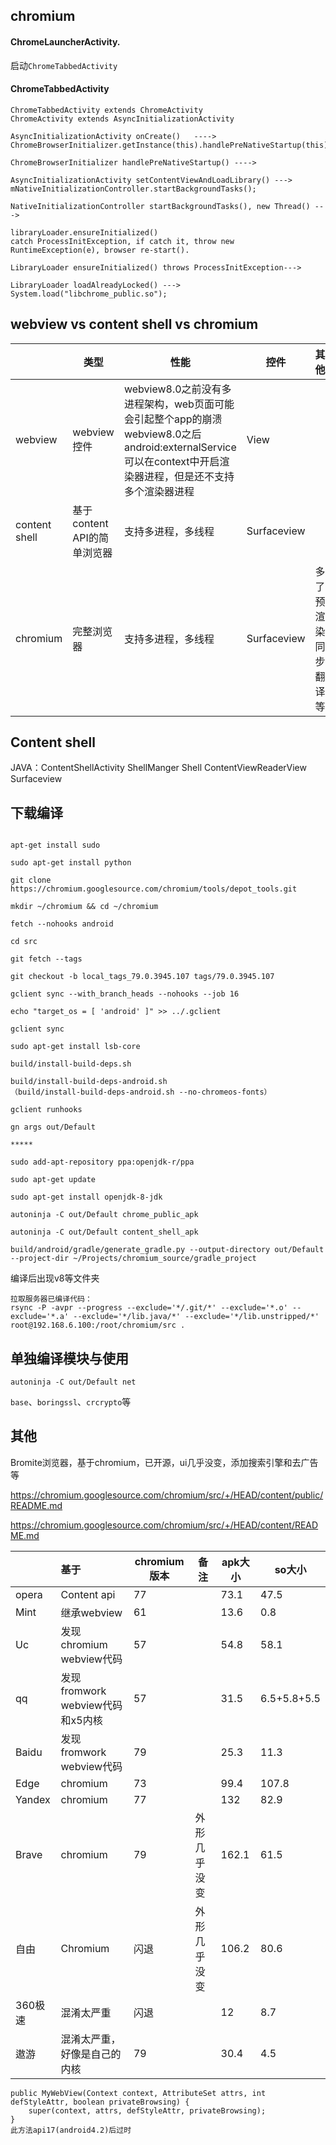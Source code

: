 ## chromium

#### ChromeLauncherActivity.
启动`ChromeTabbedActivity`

#### ChromeTabbedActivity
```
ChromeTabbedActivity extends ChromeActivity
ChromeActivity extends AsyncInitializationActivity

AsyncInitializationActivity onCreate()   ---->
ChromeBrowserInitializer.getInstance(this).handlePreNativeStartup(this);

ChromeBrowserInitializer handlePreNativeStartup() ---->

AsyncInitializationActivity setContentViewAndLoadLibrary() --->
mNativeInitializationController.startBackgroundTasks();

NativeInitializationController startBackgroundTasks(), new Thread() ---> 

libraryLoader.ensureInitialized()
catch ProcessInitException, if catch it, throw new RuntimeException(e), browser re-start().

LibraryLoader ensureInitialized() throws ProcessInitException--->

LibraryLoader loadAlreadyLocked() ---> System.load("libchrome_public.so");
```



## webview  vs content shell  vs chromium

|  | 类型 | 性能 | 控件 | 其他 |  |
|  ----  | ----  |  ----  |  ----  |  ----  |  ----  |
| webview | webview控件 | webview8.0之前没有多进程架构，web页面可能会引起整个app的崩溃webview8.0之后android:externalService可以在context中开启渲染器进程，但是还不支持多个渲染器进程 | View |  |  |
| content shell | 基于content API的简单浏览器 | 支持多进程，多线程 | Surfaceview |  |  |
| chromium | 完整浏览器 | 支持多进程，多线程 | Surfaceview | 多了预渲染 同步 翻译 等 |  |
## Content shell

JAVA：ContentShellActivity ShellManger Shell ContentViewReaderView Surfaceview




## 下载编译
```

apt-get install sudo

sudo apt-get install python

git clone https://chromium.googlesource.com/chromium/tools/depot_tools.git

mkdir ~/chromium && cd ~/chromium

fetch --nohooks android

cd src

git fetch --tags 

git checkout -b local_tags_79.0.3945.107 tags/79.0.3945.107

gclient sync --with_branch_heads --nohooks --job 16

echo "target_os = [ 'android' ]" >> ../.gclient

gclient sync

sudo apt-get install lsb-core

build/install-build-deps.sh

build/install-build-deps-android.sh
（build/install-build-deps-android.sh --no-chromeos-fonts）

gclient runhooks

gn args out/Default

*****

sudo add-apt-repository ppa:openjdk-r/ppa

sudo apt-get update

sudo apt-get install openjdk-8-jdk

autoninja -C out/Default chrome_public_apk

autoninja -C out/Default content_shell_apk

build/android/gradle/generate_gradle.py --output-directory out/Default --project-dir ~/Projects/chromium_source/gradle_project
```

编译后出现v8等文件夹

```
拉取服务器已编译代码：
rsync -P -avpr --progress --exclude='*/.git/*' --exclude='*.o' --exclude='*.a' --exclude='*/lib.java/*' --exclude='*/lib.unstripped/*' root@192.168.6.100:/root/chromium/src .
```

## 单独编译模块与使用
```
autoninja -C out/Default net
```

`base`、`boringssl`、`crcrypto`等

## 其他

Bromite浏览器，基于chromium，已开源，ui几乎没变，添加搜索引擎和去广告等



https://chromium.googlesource.com/chromium/src/+/HEAD/content/public/README.md

https://chromium.googlesource.com/chromium/src/+/HEAD/content/README.md



|     | 基于 | chromium版本 | 备注 | apk大小 | so大小 |
|  ----  | :---  |  ----  |  ----  |  ----  |  ----  |
| opera | Content api | 77 |  | 73.1 | 47.5 |
| Mint | 继承webview | 61 |  | 13.6 | 0.8 |
| Uc | 发现chromium webview代码 | 57 |  | 54.8 | 58.1 |
| qq | 发现fromwork webview代码和x5内核 | 57 |  | 31.5 | 6.5+5.8+5.5 |
| Baidu | 发现fromwork webview代码 | 79 |  | 25.3 | 11.3 |
| Edge | chromium | 73 |  | 99.4 | 107.8 |
| Yandex | chromium | 77 |  | 132 | 82.9 |
| Brave | chromium | 79 | 外形几乎没变 | 162.1 | 61.5 |
| 自由 | Chromium | 闪退 | 外形几乎没变 | 106.2 | 80.6 |
| 360极速 | 混淆太严重 | 闪退 |  | 12 | 8.7 |
| 遨游 | 混淆太严重，好像是自己的内核 | 79 |  | 30.4 | 4.5 |

```
public MyWebView(Context context, AttributeSet attrs, int defStyleAttr, boolean privateBrowsing) {
    super(context, attrs, defStyleAttr, privateBrowsing);
}
此方法api17(android4.2)后过时
```
